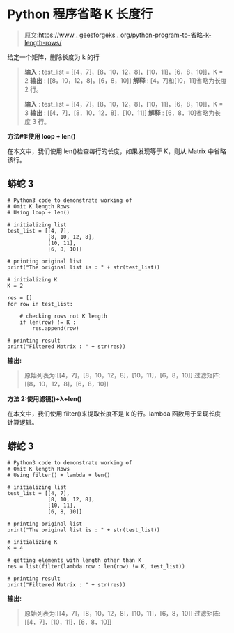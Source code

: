 # Python 程序省略 K 长度行

> 原文:[https://www . geesforgeks . org/python-program-to-省略-k-length-rows/](https://www.geeksforgeeks.org/python-program-to-omit-k-length-rows/)

给定一个矩阵，删除长度为 k 的行

> **输入** : test_list = [[4，7]，[8，10，12，8]，[10，11]，[6，8，10]]，K = 2
> **输出** : [[8，10，12，8]，[6，8，10]]
> **解释** : [4，7]和[10，11]省略为长度 2 行。
> 
> **输入** : test_list = [[4，7]，[8，10，12，8]，[10，11]，[6，8，10]]，K = 3
> **输出** : [[4，7]，[8，10，12，8]，[10，11]]
> **解释** : [6，8，10]省略为长度 3 行。

**方法#1:使用 loop + len()**

在本文中，我们使用 len()检查每行的长度，如果发现等于 K，则从 Matrix 中省略该行。

## 蟒蛇 3

```
# Python3 code to demonstrate working of 
# Omit K length Rows
# Using loop + len()

# initializing list
test_list = [[4, 7],
             [8, 10, 12, 8],
             [10, 11], 
             [6, 8, 10]]

# printing original list
print("The original list is : " + str(test_list))

# initializing K 
K = 2

res = []
for row in test_list:

    # checking rows not K length
    if len(row) != K :
        res.append(row)

# printing result 
print("Filtered Matrix : " + str(res))
```

**输出:**

> 原始列表为:[[4，7]，[8，10，12，8]，[10，11]，[6，8，10]]
> 过滤矩阵:[[8，10，12，8]，[6，8，10]]

**方法 2:使用滤镜()+λ+len()**

在本文中，我们使用 filter()来提取长度不是 k 的行。lambda 函数用于呈现长度计算逻辑。

## 蟒蛇 3

```
# Python3 code to demonstrate working of 
# Omit K length Rows
# Using filter() + lambda + len()

# initializing list
test_list = [[4, 7],
             [8, 10, 12, 8],
             [10, 11], 
             [6, 8, 10]]

# printing original list
print("The original list is : " + str(test_list))

# initializing K 
K = 4

# getting elements with length other than K 
res = list(filter(lambda row : len(row) != K, test_list))

# printing result 
print("Filtered Matrix : " + str(res))
```

**输出:**

> 原始列表为:[[4，7]，[8，10，12，8]，[10，11]，[6，8，10]]
> 过滤矩阵:[[4，7]，[10，11]，[6，8，10]]